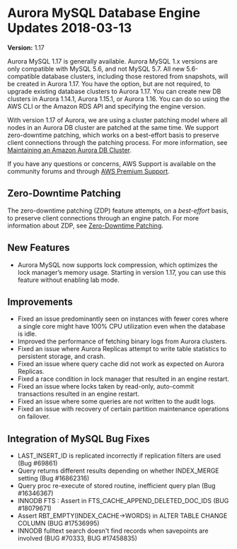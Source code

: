 # Aurora MySQL Database Engine Updates 2018\-03\-13<a name="AuroraMySQL.Updates.117"></a>

**Version:** 1\.17

Aurora MySQL 1\.17 is generally available\. Aurora MySQL 1\.x versions are only compatible with MySQL 5\.6, and not MySQL 5\.7\. All new 5\.6\-compatible database clusters, including those restored from snapshots, will be created in Aurora 1\.17\. You have the option, but are not required, to upgrade existing database clusters to Aurora 1\.17\. You can create new DB clusters in Aurora 1\.14\.1, Aurora 1\.15\.1, or Aurora 1\.16\. You can do so using the AWS CLI or the Amazon RDS API and specifying the engine version\.

With version 1\.17 of Aurora, we are using a cluster patching model where all nodes in an Aurora DB cluster are patched at the same time\. We support zero\-downtime patching, which works on a best\-effort basis to preserve client connections through the patching process\. For more information, see [Maintaining an Amazon Aurora DB Cluster](USER_UpgradeDBInstance.Maintenance.md)\. 

If you have any questions or concerns, AWS Support is available on the community forums and through [AWS Premium Support](http://aws.amazon.com/support)\.

## Zero\-Downtime Patching<a name="AuroraMySQL.Updates.117.ZDP"></a>

The zero\-downtime patching \(ZDP\) feature attempts, on a *best\-effort* basis, to preserve client connections through an engine patch\. For more information about ZDP, see [Zero\-Downtime Patching](AuroraMySQL.Updates.md#AuroraMySQL.Updates.ZDP)\. 

## New Features<a name="AuroraMySQL.Updates.117.New"></a>
+  Aurora MySQL now supports lock compression, which optimizes the lock manager’s memory usage\. Starting in version 1\.17, you can use this feature without enabling lab mode\. 

## Improvements<a name="AuroraMySQL.Updates.117.Improvements"></a>
+ Fixed an issue predominantly seen on instances with fewer cores where a single core might have 100% CPU utilization even when the database is idle\.
+ Improved the performance of fetching binary logs from Aurora clusters\.
+ Fixed an issue where Aurora Replicas attempt to write table statistics to persistent storage, and crash\.
+ Fixed an issue where query cache did not work as expected on Aurora Replicas\.
+ Fixed a race condition in lock manager that resulted in an engine restart\.
+ Fixed an issue where locks taken by read\-only, auto\-commit transactions resulted in an engine restart\.
+ Fixed an issue where some queries are not written to the audit logs\.
+ Fixed an issue with recovery of certain partition maintenance operations on failover\.

## Integration of MySQL Bug Fixes<a name="AuroraMySQL.Updates.117.BugFixes"></a>
+ LAST\_INSERT\_ID is replicated incorrectly if replication filters are used \(Bug \#69861\)
+ Query returns different results depending on whether INDEX\_MERGE setting \(Bug \#16862316\)
+ Query proc re\-execute of stored routine, inefficient query plan \(Bug \#16346367\)
+ INNODB FTS : Assert in FTS\_CACHE\_APPEND\_DELETED\_DOC\_IDS \(BUG \#18079671\)
+ Assert RBT\_EMPTY\(INDEX\_CACHE\->WORDS\) in ALTER TABLE CHANGE COLUMN \(BUG \#17536995\)
+ INNODB fulltext search doesn't find records when savepoints are involved \(BUG \#70333, BUG \#17458835\)